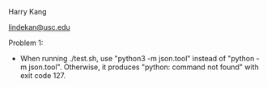 Harry Kang

lindekan@usc.edu

Problem 1:
- When running ./test.sh, use "python3 -m json.tool" instead of "python -m json.tool". Otherwise, it produces "python: command not found" with exit code 127.
